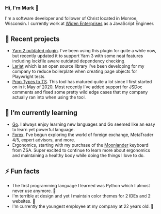 ### Hi, I'm Mark 👋

I'm a software developer and follower of Christ located in Monroe, Wisconsin. I currently work at [Widen Enterprises](https://github.com/Widen) as a JavaScript Engineer.

## 🔭 Recent projects

- [Yarn 2 outdated plugin](https://github.com/mskelton/yarn-plugin-outdated). I've been using this plugin for quite a while now, but recently updated it to support Yarn 3 with some neat features including lockfile aware outdated dependency checking.
- [Lariat](https://github.com/Widen/lariat) which is an open source library I've been developing for my company to reduce boilerplate when creating page objects for Playwright tests.
- [Prop Types to TS](https://github.com/mskelton/prop-types-to-ts). This tool has matured quite a lot since I first started on in it May of 2020. Most recently I've added support for JSDoc comments and fixed some pretty wild edge cases that my company actually ran into when using the tool.

## 🌱 I’m currently learning

- [Go](https://golang.org). I always enjoy learning new languages and Go seemed like an easy to learn yet powerful language.
- [Forex](https://en.wikipedia.org/wiki/Foreign_exchange_market). I've begun exploring the world of foreign exchange, MetaTrader 4/5, expert advisors, and more.
- Ergonomics, starting with my purchase of the [Moonlander](https://www.zsa.io/moonlander/) keyboard from ZSA. Super excited to continue to learn more about ergonomics and maintaining a healthy body while doing the things I love to do.

## ⚡ Fun facts

- The first programming language I learned was Python which I almost never use anymore. 🐍
- I'm terrible at design and yet I maintain color themes for 2 IDEs and 2 websites. 🤷
- I'm currently the youngest employee at my company at 22 years old. 👶
